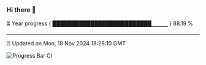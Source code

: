 ### Hi there 👋

⏳ Year progress { ██████████████████████████▁▁▁▁ } 88.19 %

---

⏰ Updated on Mon, 18 Nov 2024 18:28:10 GMT

![Progress Bar CI](https://github.com/liununu/liununu/workflows/Progress%20Bar%20CI/badge.svg)
